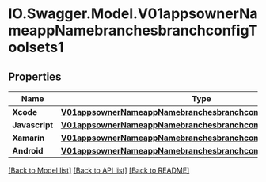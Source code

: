 # IO.Swagger.Model.V01appsownerNameappNamebranchesbranchconfigToolsets1
## Properties

Name | Type | Description | Notes
------------ | ------------- | ------------- | -------------
**Xcode** | [**V01appsownerNameappNamebranchesbranchconfigToolsetsXcode**](V01appsownerNameappNamebranchesbranchconfigToolsetsXcode.md) |  | [optional] 
**Javascript** | [**V01appsownerNameappNamebranchesbranchconfigToolsetsJavascript**](V01appsownerNameappNamebranchesbranchconfigToolsetsJavascript.md) |  | [optional] 
**Xamarin** | [**V01appsownerNameappNamebranchesbranchconfigToolsetsXamarin**](V01appsownerNameappNamebranchesbranchconfigToolsetsXamarin.md) |  | [optional] 
**Android** | [**V01appsownerNameappNamebranchesbranchconfigToolsetsAndroid**](V01appsownerNameappNamebranchesbranchconfigToolsetsAndroid.md) |  | [optional] 

[[Back to Model list]](../README.md#documentation-for-models) [[Back to API list]](../README.md#documentation-for-api-endpoints) [[Back to README]](../README.md)

